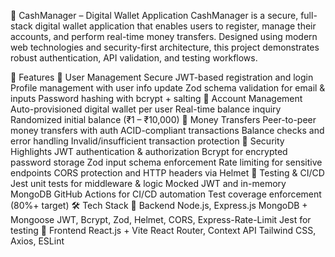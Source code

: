 💸 CashManager – Digital Wallet Application
CashManager is a secure, full-stack digital wallet application that enables users to register, manage their accounts, and perform real-time money transfers. Designed using modern web technologies and security-first architecture, this project demonstrates robust authentication, API validation, and testing workflows.

🚀 Features
👤 User Management
Secure JWT-based registration and login
Profile management with user info update
Zod schema validation for email & inputs
Password hashing with bcrypt + salting
💼 Account Management
Auto-provisioned digital wallet per user
Real-time balance inquiry
Randomized initial balance (₹1 – ₹10,000)
💸 Money Transfers
Peer-to-peer money transfers with auth
ACID-compliant transactions
Balance checks and error handling
Invalid/insufficient transaction protection
🔐 Security Highlights
JWT authentication & authorization
Bcrypt for encrypted password storage
Zod input schema enforcement
Rate limiting for sensitive endpoints
CORS protection and HTTP headers via Helmet
🧪 Testing & CI/CD
Jest unit tests for middleware & logic
Mocked JWT and in-memory MongoDB
GitHub Actions for CI/CD automation
Test coverage enforcement (80%+ target)
🛠️ Tech Stack
🔹 Backend
Node.js, Express.js
MongoDB + Mongoose
JWT, Bcrypt, Zod, Helmet, CORS, Express-Rate-Limit
Jest for testing
🔹 Frontend
React.js + Vite
React Router, Context API
Tailwind CSS, Axios, ESLint
